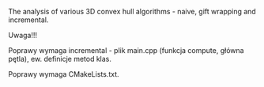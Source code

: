 The analysis of various 3D convex hull algorithms - naive, gift wrapping and incremental.


Uwaga!!!

Poprawy wymaga incremental - plik main.cpp (funkcja compute, główna pętla), ew. definicje metod klas.

Poprawy wymaga CMakeLists.txt.
